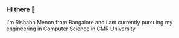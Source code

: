 ### Hi there 👋

I'm Rishabh Menon from Bangalore and i am currently pursuing my engineering in Computer Science in CMR University


